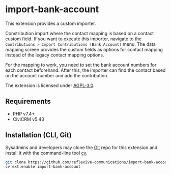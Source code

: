 # import-bank-account

This extension provides a custom importer.

Constribution import where the contact mapping is based on a contact custom field. If you want to execute this importer,
navigate to the `Contributions > Import Contributions (Bank Account)` menu. The data mapping screen provides the custom
fields as options for contact mapping instead of the legacy contact mapping options.

For the mapping to work, you need to set the bank account numbers for each contact beforehand. After this, the importer
can find the contact based on the account number and add the contribution.

The extension is licensed under [AGPL-3.0](LICENSE.txt).

## Requirements

* PHP v7.4+
* CiviCRM v5.43

## Installation (CLI, Git)

Sysadmins and developers may clone the [Git](https://en.wikipedia.org/wiki/Git) repo for this extension and install it
with the command-line tool [cv](https://github.com/civicrm/cv).

```bash
git clone https://github.com/reflexive-communications/import-bank-account.git
cv ext:enable import-bank-account
```
